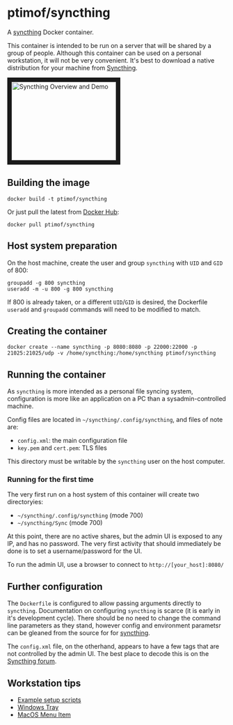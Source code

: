 # ptimof/syncthing

A [syncthing](https://github.com/syncthing) Docker container.

This container is intended to be run on a server that will be shared by 
a group of people. Although this container can be used on a personal
workstation, it will not be very convenient. It's best to download a native
distribution for your machine from [Syncthing](http://syncthing.net).

<a href="http://www.youtube.com/watch?feature=player_embedded&v=ycVM5pdH3xg" target="_blank"><img src="http://img.youtube.com/vi/ycVM5pdH3xg/0.jpg" alt="Syncthing Overview and Demo" width="240" height="180" border="10" /></a>

## Building the image

	docker build -t ptimof/syncthing

Or just pull the latest from [Docker Hub](https://registry.hub.docker.com/u/ptimof/syncthing/):

	docker pull ptimof/syncthing

## Host system preparation

On the host machine, create the user and group `syncthing` with `UID` and `GID` of 800:

	groupadd -g 800 syncthing
	useradd -m -u 800 -g 800 syncthing

If 800 is already taken, or a different `UID`/`GID` is desired, the Dockerfile `useradd`
and `groupadd` commands will need to be modified to match.

## Creating the container

	docker create --name syncthing -p 8080:8080 -p 22000:22000 -p 21025:21025/udp -v /home/syncthing:/home/syncthing ptimof/syncthing

## Running the container

As `syncthing` is more intended as a personal file syncing system, configuration
is more like an application on a PC than a sysadmin-controlled machine.

Config files are located in `~/syncthing/.config/syncthing`, and files of note are:

* `config.xml`: the main configuration file
* `key.pem` and `cert.pem`: TLS files

This directory must be writable by the `syncthing` user on the host computer.

### Running for the first time

The very first run on a host system of this container will create two directoryies:

* `~/syncthing/.config/syncthing` (mode 700)
* `~/syncthing/Sync` (mode 700)

At this point, there are no active shares, but the admin UI is exposed to any IP,
and has no password. The very first activity that should immediately be done is
to set a username/password for the UI.

To run the admin UI, use a browser to connect to `http://[your_host]:8080/`

## Further configuration

The `Dockerfile` is configured to allow passing arguments directly to  `syncthing`.
Documentation on configuring `syncthing` is scarce (it is early in it's development
cycle). There should be no need to change the command line parameters as they stand,
however config and environment parametsr can be gleaned from the source for
for [syncthing](https://github.com/syncthing/syncthing/blob/master/cmd/syncthing/main.go).

The `config.xml` file, on the otherhand, appears to have a few tags that are not controlled
by the admin UI. The best place to decode this is on the
[Syncthing forum](https://discourse.syncthing.net).

## Workstation tips

* [Example setup scripts](https://github.com/syncthing/syncthing/tree/master/etc)
* [Windows Tray](https://discourse.syncthing.net/t/syncthingtray-for-windows/586)
* [MacOS Menu Item](https://discourse.syncthing.net/t/syncthing-bar-for-os-x/1582)


